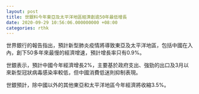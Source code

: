 ```yaml
---
layout: post
title: 世銀料今年東亞及太平洋地區經濟創逾50年最低增長
date: 2020-09-29 10:56:06.000000000 +08:00
categories: rthk
---
```


世界銀行的報告指出，預計新型肺炎疫情將導致東亞及太平洋地區，包括中國在入內，創下50多年來最慢的經濟增速，預計增長率只有0.9%。

世銀表示，預計中國今年經濟增長2%，主要基於政府支出、強勁的出口及3月以來新型冠狀病毒感染率較低，但中國消費低迷則抑制表現。

世銀預計，除中國以外的其他東亞和太平洋地區今年經濟將收縮3.5%。
